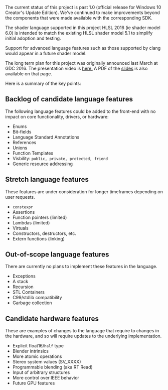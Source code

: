 The current status of this project is past 1.0 (official release for Windows 10 Creator's Update Edition). We've continued to make improvements beyond the components that were made available with the corresponding SDK. 

The shader language supported in this project HLSL 2016 (ie shader model 6.0) is intended to match the existing HLSL shader model 5.1 to simplify initial adoption and testing.

Support for advanced language features such as those supported by clang would appear in a future shader model.

The long term plan for this project was originally announced last March at GDC 2016.
The presentation video is [here.](https://www.youtube.com/watch?v=dcDDvoauaz0&t=351s)
A PDF of the [slides](http://1drv.ms/1T8iew9) is also available on that page.

Here is a summary of the key points:

## Backlog of candidate language features
The following language features could be added to the front-end with no impact on core functionality, drivers, or hardware:
* Enums
* Bit-fields
* Language Standard Annotations
* References
* Unions
* Function Templates
* Visbility: `public, private, protected, friend`
* Generic resource addressing

## Stretch language features
These features are under consideration for longer timeframes depending on user requests.
* `constexpr`
* Assertions
* Function pointers (limited)
* Lambdas (limited)
* Virtuals
* Constructors, destructors, etc.
* Extern functions (linking)

## Out-of-scope language features
There are currently no plans to implement these features in the language.
* Exceptions
* A stack
* Recursion
* STL Containers
* C99/stdlib compatibility
* Garbage collection

## Candidate hardware features
These are examples of changes to the language that require to changes in the hardware, and so will require updates to the underlying implementation.
* Explicit float16/`half` type
* Blender intrinsics
* More atomic operations
* Stereo system values (SV_XXXX)
* Programmable blending (aka RT Read)
* Input of arbitrary structures
* More control over IEEE behavior
* Future GPU features
